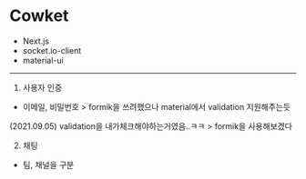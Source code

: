 # Cowket

- Next.js
- socket.io-client
- material-ui

---

1. 사용자 인증

- 이메일, 비밀번호 > formik을 쓰려했으나 material에서 validation 지원해주는듯


(2021.09.05)
validation을 내가체크해야하는거였음..ㅋㅋ > formik을 사용해보겠다


2. 채팅

- 팀, 채널을 구분
